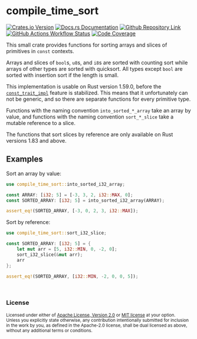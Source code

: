 # compile_time_sort

[![Crates.io Version](https://img.shields.io/crates/v/compile_time_sort?logo=rust)](https://crates.io/crates/compile_time_sort)
[![Docs.rs Documentation](https://img.shields.io/badge/docs.rs-compile__time__sort-66c2a5?logo=docs.rs)](https://docs.rs/compile_time_sort/latest/compile_time_sort/)
[![Github Repository Link](https://img.shields.io/badge/github-JSorngard%2Fcompile__time__sort-8da0cb?logo=github)](https://github.com/JSorngard/compile_time_sort)
[![GitHub Actions Workflow Status](https://img.shields.io/github/actions/workflow/status/JSorngard/compile_time_sort/rust.yml?logo=github&label=CI)](https://github.com/JSorngard/compile_time_sort/actions/workflows/rust.yml)
[![Code Coverage](https://codecov.io/gh/JSorngard/compile_time_sort/graph/badge.svg?token=F61FO63ZKW)](https://codecov.io/gh/JSorngard/compile_time_sort)

This small crate provides functions for sorting arrays and slices of primitives in `const` contexts.

Arrays and slices of `bool`s, `u8`s, and `i8`s are sorted with counting sort while arrays of other types
are sorted with quicksort. All types except `bool` are sorted with insertion sort if the length is small.

This implementation is usable on Rust version 1.59.0,
before the [`const_trait_impl`](https://github.com/rust-lang/rust/issues/67792) feature is stabilized.
This means that it unfortunately can not be generic,
and so there are separate functions for every primitive type.

Functions with the naming convention `into_sorted_*_array` take an array by value,
and functions with the naming convention `sort_*_slice` take a mutable reference to a slice.

The functions that sort slices by reference are only available on Rust versions 1.83 and above.

## Examples

Sort an array by value:

```rust
use compile_time_sort::into_sorted_i32_array;

const ARRAY: [i32; 5] = [-3, 3, 2, i32::MAX, 0];
const SORTED_ARRAY: [i32; 5] = into_sorted_i32_array(ARRAY);

assert_eq!(SORTED_ARRAY, [-3, 0, 2, 3, i32::MAX]);
```

Sort by reference:

```rust
use compile_time_sort::sort_i32_slice;

const SORTED_ARRAY: [i32; 5] = {
    let mut arr = [5, i32::MIN, 0, -2, 0];
    sort_i32_slice(&mut arr);
    arr
};

assert_eq!(SORTED_ARRAY, [i32::MIN, -2, 0, 0, 5]);
```

<br>

### License

<sup>
Licensed under either of <a href="LICENSE-APACHE.txt">Apache License, Version
2.0</a> or <a href="LICENSE-MIT.txt">MIT license</a> at your option.
</sup>

<br>

<sub>
Unless you explicitly state otherwise, any contribution intentionally submitted
for inclusion in the work by you, as defined in the Apache-2.0 license, shall be
dual licensed as above, without any additional terms or conditions.
</sub>
